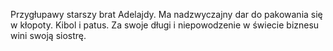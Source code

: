 Przygłupawy starszy brat Adelajdy. Ma nadzwyczajny dar do pakowania się w kłopoty. Kibol i patus. Za swoje długi i niepowodzenie w świecie biznesu wini swoją siostrę. 